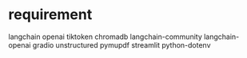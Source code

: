 # requirement 

langchain
openai
tiktoken 
chromadb 
langchain-community 
langchain-openai 
gradio 
unstructured
pymupdf
streamlit
python-dotenv

